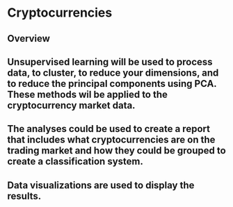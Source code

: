 # Cryptocurrencies

## Overview
## Unsupervised learning will be used to process data, to cluster, to reduce your dimensions, and to reduce the principal components using PCA. These methods wil be applied to the cryptocurrency market data.

## The analyses could be used to create a report that includes what cryptocurrencies are on the trading market and how they could be grouped to create a classification system.

## Data visualizations are used to display the results.